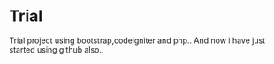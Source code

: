# Trial
Trial project using bootstrap,codeigniter and php..
And now i have just started using github also..
